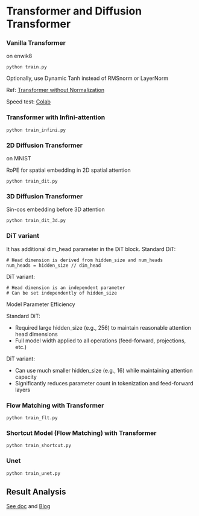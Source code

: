 # Transformer and Diffusion Transformer

### Vanilla Transformer
on enwik8
```
python train.py
```
Optionally, use Dynamic Tanh instead of RMSnorm or LayerNorm

Ref: [Transformer without Normalization](https://arxiv.org/abs/2503.10622)

Speed test: [Colab](https://colab.research.google.com/drive/1M_oksDjSleR0NDctWSPs5D6fQx6dkoaC?usp=sharing)

### Transformer with Infini-attention
```
python train_infini.py
```


### 2D Diffusion Transformer
on MNIST

RoPE for spatial embedding in 2D spatial attention
```
python train_dit.py
```

### 3D Diffusion Transformer
Sin-cos embedding before 3D attention
```
python train_dit_3d.py
```

### DiT variant
It has additional dim_head parameter in the DiT block.
Standard DiT:
```
# Head dimension is derived from hidden_size and num_heads
num_heads = hidden_size // dim_head
```
DiT variant:
```
# Head dimension is an independent parameter
# Can be set independently of hidden_size
```

Model Parameter Efficiency

Standard DiT:
- Required large hidden_size (e.g., 256) to maintain reasonable attention head dimensions
- Full model width applied to all operations (feed-forward, projections, etc.)

DiT variant:
- Can use much smaller hidden_size (e.g., 16) while maintaining attention capacity
- Significantly reduces parameter count in tokenization and feed-forward layers

### Flow Matching with Transformer
```
python train_flt.py
```

### Shortcut Model (Flow Matching) with Transformer
```
python train_shortcut.py
```

### Unet
```
python train_unet.py
```

## Result Analysis
[See doc](https://docs.google.com/document/d/1orGvXJ3iO-yDa6Szqt3DEdthMRKloXFkyRdi3fPn630/edit?usp=sharing) and [Blog](https://quantumiracle.github.io/webpage/blogs/blog20250415.html) 
